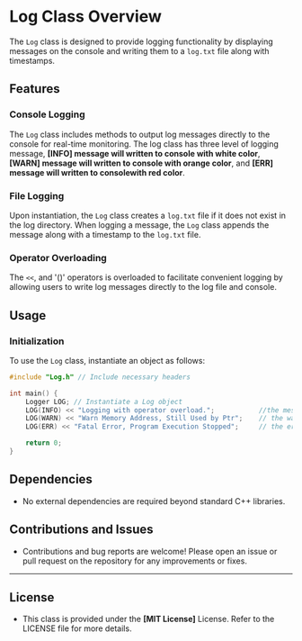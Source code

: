 # Log Class Overview

The `Log` class is designed to provide logging functionality by displaying messages on the console and writing them to a `log.txt` file along with timestamps.

## Features

### Console Logging

The `Log` class includes methods to output log messages directly to the console for real-time monitoring. The log class has three level of logging message, **[INFO] message will written to console with white color**, **[WARN] message will written to console with orange color**, and **[ERR] message will written to consolewith red color**.

### File Logging

Upon instantiation, the `Log` class creates a `log.txt` file if it does not exist in the log directory. When logging a message, the `Log` class appends the message along with a timestamp to the `log.txt` file.

### Operator Overloading

The `<<`, and '()' operators is overloaded to facilitate convenient logging by allowing users to write log messages directly to the log file and console.

## Usage

### Initialization

To use the `Log` class, instantiate an object as follows:

```cpp
#include "Log.h" // Include necessary headers

int main() {
    Logger LOG; // Instantiate a Log object
    LOG(INFO) << "Logging with operator overload.";           //the message with timestamp will written to console (colored with white) and log.txt
    LOG(WARN) << "Warn Memory Address, Still Used by Ptr";    // the warning message will written to console (colored orange) and to log.txt file.
    LOG(ERR) << "Fatal Error, Program Execution Stopped";     // the error message will written to console (coloored red) and to log.txt file

    return 0;
}
```
## Dependencies
- No external dependencies are required beyond standard C++ libraries.

## Contributions and Issues
- Contributions and bug reports are welcome! Please open an issue or pull request on the repository for any improvements or fixes.
-----
## License
- This class is provided under the **[MIT License]** License. Refer to the LICENSE file for more details.
